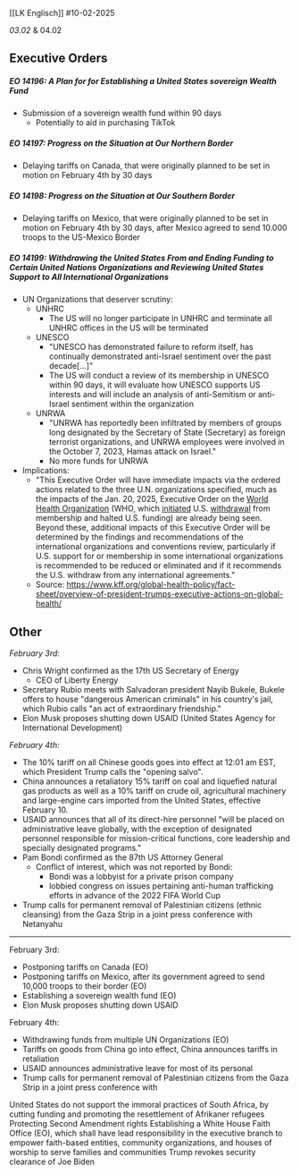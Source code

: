[[LK Englisch]]
#10-02-2025

_03.02_ & 04.02

## Executive Orders
##### EO 14196: A Plan for for Establishing a United States sovereign Wealth Fund
- Submission of a sovereign wealth fund within 90 days
	- Potentially to aid in purchasing TikTok

##### EO 14197: Progress on the Situation at Our Northern Border
- Delaying tariffs on Canada, that were originally planned to be set in motion on February 4th by 30 days
##### EO 14198: Progress on the Situation at Our Southern Border
- Delaying tariffs on Mexico, that were originally planned to be set in motion on February 4th by 30 days, after Mexico agreed to send 10.000 troops to the US-Mexico Border
##### EO 14199: Withdrawing the United States From and Ending Funding to Certain United Nations Organizations and Reviewing United States Support to All International Organizations
- UN Organizations that deserver scrutiny: 
	- UNHRC
		- The US will no longer participate in UNHRC and terminate all UNHRC offices in the US will be terminated
	- UNESCO
		- "UNESCO has demonstrated failure to reform itself, has continually demonstrated anti-Israel sentiment over the past decade[...]"
		- The US will conduct a review of its membership in UNESCO within 90 days, it will evaluate how UNESCO supports US interests and will include an analysis of anti-Semitism or anti-Israel sentiment within the organization
	- UNRWA
		- "UNRWA has reportedly been infiltrated by members of groups long designated by the Secretary of State (Secretary) as foreign terrorist organizations, and UNRWA employees were involved in the October 7, 2023, Hamas attack on Israel."
		- No more funds for UNRWA
- Implications:
	- "This Executive Order will have immediate impacts via the ordered actions related to the three U.N. organizations specified, much as the impacts of the Jan. 20, 2025, Executive Order on the [World Health Organization](https://www.kff.org/global-health-policy/fact-sheet/the-u-s-government-and-the-world-health-organization/) (WHO, which [initiated](https://crsreports.congress.gov/product/pdf/IN/IN12496) U.S. [withdrawal](https://crsreports.congress.gov/product/pdf/LSB/LSB10489) from membership and halted U.S. funding) are already being seen. Beyond these, additional impacts of this Executive Order will be determined by the findings and recommendations of the international organizations and conventions review, particularly if U.S. support for or membership in some international organizations is recommended to be reduced or eliminated and if it recommends the U.S. withdraw from any international agreements." 
	- Source: https://www.kff.org/global-health-policy/fact-sheet/overview-of-president-trumps-executive-actions-on-global-health/


## Other
_February 3rd:_
- Chris Wright confirmed as the 17th US Secretary of Energy
	- CEO of Liberty Energy
- Secretary Rubio meets with Salvadoran president Nayib Bukele, Bukele offers to house "dangerous American criminals" in his country's jail, which Rubio calls "an act of extraordinary friendship."
- Elon Musk proposes shutting down USAID (United States Agency for International Development)

_February 4th:_
- The 10% tariff on all Chinese goods goes into effect at 12:01 am EST, which President Trump calls the "opening salvo".
- China announces a retaliatory 15% tariff on coal and liquefied natural gas products as well as a 10% tariff on crude oil, agricultural machinery and large-engine cars imported from the United States, effective February 10.
- USAID announces that all of its direct-hire personnel "will be placed on administrative leave globally, with the exception of designated personnel responsible for mission-critical functions, core leadership and specially designated programs."
- Pam Bondi confirmed as the 87th US Attorney General
	- Conflict of interest, which was not reported by Bondi:
		- Bondi was a lobbyist for a private prison company
		- lobbied congress on issues pertaining anti-human trafficking efforts in advance of the 2022 FIFA World Cup
- Trump calls for permanent removal of Palestinian citizens (ethnic cleansing) from the Gaza Strip in a joint press conference with Netanyahu


---

February 3rd:
- Postponing tariffs on Canada (EO)
- Postponing tariffs on Mexico, after its government agreed to send 10,000 troops to their border (EO)
- Establishing a sovereign wealth fund (EO)
- Elon Musk proposes shutting down USAID

February 4th:
- Withdrawing funds from multiple UN Organizations (EO)
- Tariffs on goods from China go into effect, China announces tariffs in retaliation
- USAID announces administrative leave for most of its personal
- Trump calls for permanent removal of Palestinian citizens  from the Gaza Strip in a joint press conference with 


United States do not support the immoral practices of South Africa, by cutting funding and promoting the resettlement of Afrikaner refugees
Protecting Second Amendment rights
Establishing a White House Faith Office (EO), which shall have lead responsibility in the executive branch to empower faith-based entities, community organizations, and houses of worship to serve families and communities
Trump revokes security clearance of Joe Biden